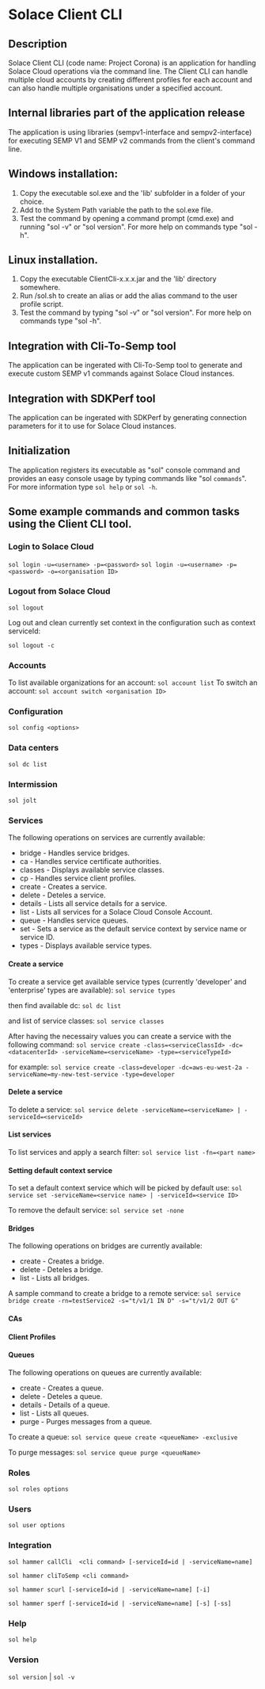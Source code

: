 # Solace Client CLI 

## Description
Solace Client CLI (code name: Project Corona) is an application for handling Solace Cloud operations via the command line.
The Client CLI can handle multiple cloud accounts by creating different profiles for each account and can also handle multiple organisations under a specified account. 

## Internal libraries part of the application release
The application is using libraries (sempv1-interface and sempv2-interface) for executing SEMP V1 and SEMP v2 commands from the client's command line. 

## Windows installation:
1. Copy the executable sol.exe and the 'lib' subfolder in a folder of your choice. 
2. Add to the System Path variable the path to the sol.exe file. 
3. Test the command by opening a command prompt (cmd.exe) and running "sol -v" or "sol version". For more help on commands type "sol -h".

## Linux installation. 
1. Copy the executable ClientCli-x.x.x.jar and the 'lib' directory somewhere. 
2. Run /sol.sh to create an alias or add the alias command to the user profile script.
3. Test the command by typing "sol -v" or "sol version". For more help on commands type "sol -h". 

## Integration with Cli-To-Semp tool
The application can be ingerated with Cli-To-Semp tool to generate and execute custom SEMP v1 commands against Solace Cloud instances. 

## Integration with SDKPerf tool
The application can be ingerated with SDKPerf by generating connection parameters for it to use for Solace Cloud instances.

## Initialization 
The application registers its executable as "sol" console command and provides an easy console usage by typing commands like "sol `commands`". For more information type `sol help` or `sol -h`.

## Some example commands and common tasks using the Client CLI tool.

### Login to Solace Cloud 
`sol login -u=<username> -p=<password>`
`sol login -u=<username> -p=<password> -o=<organisation ID>`

### Logout from Solace Cloud 
`sol logout`

Log out and clean currently set context in the configuration such as context serviceId:

`sol logout -c`  

### Accounts
To list available organizations for an account: 
`sol account list`
To switch an account:
`sol account switch <organisation ID>`

### Configuration
`sol config <options>`

### Data centers
`sol dc list`

### Intermission
`sol jolt`

### Services
The following operations on services are currently available:
- bridge  - Handles service bridges.
- ca      - Handles service certificate authorities.
- classes - Displays available service classes.
- cp      - Handles service client profiles.
- create  - Creates a service.
- delete  - Deteles a service.
- details - Lists all service details for a service.
- list    - Lists all services for a Solace Cloud Console Account.
- queue   - Handles service queues.
- set     - Sets a service as the default service context by service name or service ID.
- types   - Displays available service types.

#### Create a service
To create a service get available service types (currently 'developer' and 'enterprise' types are available):
`sol service types`

then find available dc:
`sol dc list`

and list of service classes:
`sol service classes`

After having the necessairy values you can create a service with the following command:
`sol service create -class=<serviceClassId> -dc=<datacenterId> -serviceName=<serviceName> -type=<serviceTypeId>`

for example: 
`sol service create -class=developer -dc=aws-eu-west-2a -serviceName=my-new-test-service -type=developer`

#### Delete a service
To delete a service:
`sol service delete -serviceName=<serviceName> | -serviceId=<serviceId>`

#### List services
To list services and apply a search filter:
`sol service list -fn=<part name>`

#### Setting default context service
To set a default context service which will be picked by default use:
`sol service set -serviceName=<service name> | -serviceId=<service ID>`

To remove the default service:
`sol service set -none`

#### Bridges
The following operations on bridges are currently available:  
- create - Creates a bridge.
- delete - Deteles a bridge.
- list   - Lists all bridges.

A sample command to create a bridge to a remote service:
`sol service bridge create -rn=testService2 -s="t/v1/1 IN D" -s="t/v1/2 OUT G"`

#### CAs

#### Client Profiles

#### Queues
The following operations on queues are currently available: 
- create  - Creates a queue.
- delete  - Deteles a queue.
- details - Details of a queue.
- list    - Lists all queues.
- purge   - Purges messages from a queue.
 
To create a queue: 
`sol service queue create <queueName> -exclusive`

To purge messages:
`sol service queue purge <queueName>` 

### Roles
`sol roles options`

### Users
`sol user options`

### Integration
`sol hammer callCli  <cli command> [-serviceId=id | -serviceName=name]`

`sol hammer cliToSemp <cli command>`

`sol hammer scurl [-serviceId=id | -serviceName=name] [-i]`

`sol hammer sperf [-serviceId=id | -serviceName=name] [-s] [-ss]`

### Help
`sol help`

### Version
`sol version` | `sol -v`